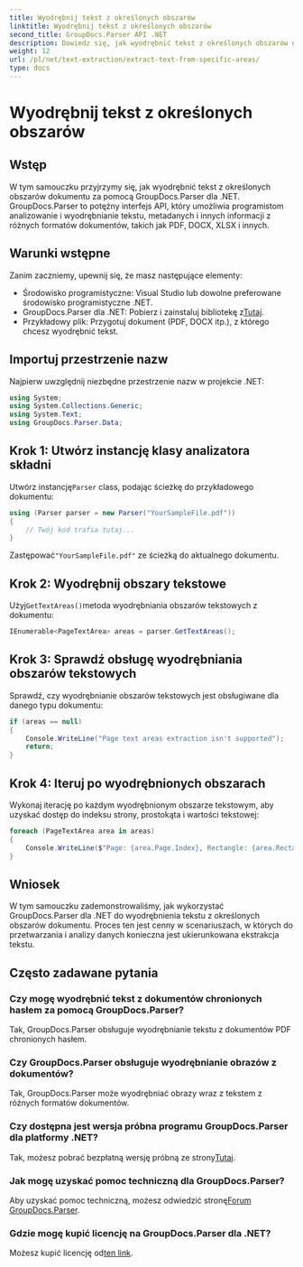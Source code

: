 ```yaml
---
title: Wyodrębnij tekst z określonych obszarów
linktitle: Wyodrębnij tekst z określonych obszarów
second_title: GroupDocs.Parser API .NET
description: Dowiedz się, jak wyodrębnić tekst z określonych obszarów dokumentów za pomocą GroupDocs.Parser dla .NET. Łatwy przewodnik krok po kroku.
weight: 12
url: /pl/net/text-extraction/extract-text-from-specific-areas/
type: docs
---
```

# Wyodrębnij tekst z określonych obszarów

## Wstęp
W tym samouczku przyjrzymy się, jak wyodrębnić tekst z określonych obszarów dokumentu za pomocą GroupDocs.Parser dla .NET. GroupDocs.Parser to potężny interfejs API, który umożliwia programistom analizowanie i wyodrębnianie tekstu, metadanych i innych informacji z różnych formatów dokumentów, takich jak PDF, DOCX, XLSX i innych.
## Warunki wstępne
Zanim zaczniemy, upewnij się, że masz następujące elementy:
- Środowisko programistyczne: Visual Studio lub dowolne preferowane środowisko programistyczne .NET.
-  GroupDocs.Parser dla .NET: Pobierz i zainstaluj bibliotekę z[Tutaj](https://releases.groupdocs.com/parser/net/).
- Przykładowy plik: Przygotuj dokument (PDF, DOCX itp.), z którego chcesz wyodrębnić tekst.

## Importuj przestrzenie nazw
Najpierw uwzględnij niezbędne przestrzenie nazw w projekcie .NET:
```csharp
using System;
using System.Collections.Generic;
using System.Text;
using GroupDocs.Parser.Data;
```
## Krok 1: Utwórz instancję klasy analizatora składni
 Utwórz instancję`Parser` class, podając ścieżkę do przykładowego dokumentu:
```csharp
using (Parser parser = new Parser("YourSampleFile.pdf"))
{
    // Twój kod trafia tutaj...
}
```
 Zastępować`"YourSampleFile.pdf"` ze ścieżką do aktualnego dokumentu.
## Krok 2: Wyodrębnij obszary tekstowe
 Użyj`GetTextAreas()`metoda wyodrębniania obszarów tekstowych z dokumentu:
```csharp
IEnumerable<PageTextArea> areas = parser.GetTextAreas();
```
## Krok 3: Sprawdź obsługę wyodrębniania obszarów tekstowych
Sprawdź, czy wyodrębnianie obszarów tekstowych jest obsługiwane dla danego typu dokumentu:
```csharp
if (areas == null)
{
    Console.WriteLine("Page text areas extraction isn't supported");
    return;
}
```
## Krok 4: Iteruj po wyodrębnionych obszarach
Wykonaj iterację po każdym wyodrębnionym obszarze tekstowym, aby uzyskać dostęp do indeksu strony, prostokąta i wartości tekstowej:
```csharp
foreach (PageTextArea area in areas)
{
    Console.WriteLine($"Page: {area.Page.Index}, Rectangle: {area.Rectangle}, Text: {area.Text}");
}
```

## Wniosek
W tym samouczku zademonstrowaliśmy, jak wykorzystać GroupDocs.Parser dla .NET do wyodrębnienia tekstu z określonych obszarów dokumentu. Proces ten jest cenny w scenariuszach, w których do przetwarzania i analizy danych konieczna jest ukierunkowana ekstrakcja tekstu.

## Często zadawane pytania
### Czy mogę wyodrębnić tekst z dokumentów chronionych hasłem za pomocą GroupDocs.Parser?
Tak, GroupDocs.Parser obsługuje wyodrębnianie tekstu z dokumentów PDF chronionych hasłem.
### Czy GroupDocs.Parser obsługuje wyodrębnianie obrazów z dokumentów?
Tak, GroupDocs.Parser może wyodrębniać obrazy wraz z tekstem z różnych formatów dokumentów.
### Czy dostępna jest wersja próbna programu GroupDocs.Parser dla platformy .NET?
 Tak, możesz pobrać bezpłatną wersję próbną ze strony[Tutaj](https://releases.groupdocs.com/).
### Jak mogę uzyskać pomoc techniczną dla GroupDocs.Parser?
 Aby uzyskać pomoc techniczną, możesz odwiedzić stronę[Forum GroupDocs.Parser](https://forum.groupdocs.com/c/parser/17).
### Gdzie mogę kupić licencję na GroupDocs.Parser dla .NET?
 Możesz kupić licencję od[ten link](https://purchase.groupdocs.com/buy).